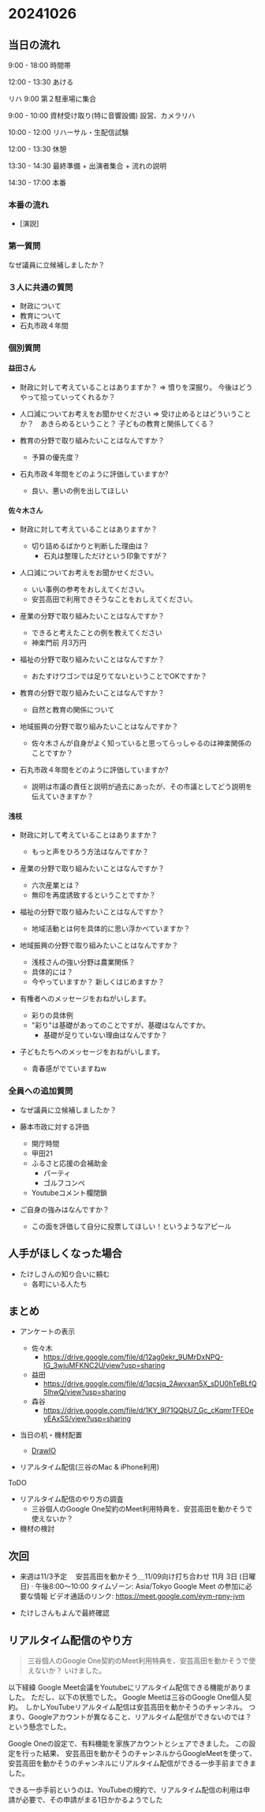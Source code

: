 # 20241026

## 当日の流れ

9:00 - 18:00 時間帯

12:00 - 13:30 あける


リハ
         9:00 第２駐車場に集合

 9:00 - 10:00 資材受け取り(特に音響設備) 設営、カメラリハ

10:00 - 12:00 リハーサル・生配信試験

12:00 - 13:30 休憩

13:30 - 14:30 最終準備 + 出演者集合 + 流れの説明


14:30 - 17:00 本番

### 本番の流れ

- [演説]


### 第一質問
なぜ議員に立候補しましたか？


### ３人に共通の質問
- 財政について
- 教育について
- 石丸市政４年間


### 個別質問
#### 益田さん
- 財政に対して考えていることはありますか？
 => 憤りを深掘り。
 今後はどうやって拾っていってくれるか？

- 人口減についてお考えをお聞かせください
 => 受け止めるとはどういうことか？　あきらめるということ？
    子どもの教育と関係してくる？

- 教育の分野で取り組みたいことはなんですか？
  - 予算の優先度？

- 石丸市政４年間をどのように評価していますか?
  - 良い、悪いの例を出してほしい

#### 佐々木さん
- 財政に対して考えていることはありますか？
  - 切り詰めるばかりと判断した理由は？
    - 石丸は整理しただけという印象ですが？

- 人口減についてお考えをお聞かせください。 
  - いい事例の参考をおしえてください。
  - 安芸高田で利用できそうなことをおしえてください。

- 産業の分野で取り組みたいことはなんですか？
  - できると考えたことの例を教えてください
  - 神楽門前 月3万円

- 福祉の分野で取り組みたいことはなんですか？
  - おたすけワゴンでは足りてないということでOKですか？
  
- 教育の分野で取り組みたいことはなんですか？
  - 自然と教育の関係について

- 地域振興の分野で取り組みたいことはなんですか？
  - 佐々木さんが自身がよく知っていると思ってらっしゃるのは神楽関係のことですか？

- 石丸市政４年間をどのように評価していますか?
  - 説明は市議の責任と説明が過去にあったが、その市議としてどう説明を伝えていきますか？

#### 浅枝

- 財政に対して考えていることはありますか？
  - もっと声をひろう方法はなんですか？

- 産業の分野で取り組みたいことはなんですか？
  - 六次産業とは？
  - 無印を再度誘致するということですか？

- 福祉の分野で取り組みたいことはなんですか？
  - 地域活動とは何を具体的に思い浮かべていますか？

- 地域振興の分野で取り組みたいことはなんですか？
  - 浅枝さんの強い分野は農業関係？
  - 具体的には？
  - 今やっていますか？ 新しくはじめますか？

- 有権者へのメッセージをおねがいします。
  - 彩りの具体例
  - "彩り"は基礎があってのことですが、基礎はなんですか。
    - 基礎が足りていない理由はなんですか？

- 子どもたちへのメッセージをおねがいします。
  - 青春感がでていますねw

### 全員への追加質問
- なぜ議員に立候補しましたか？

- 藤本市政に対する評価
  - 開庁時間
  - 甲田21
  - ふるさと応援の会補助金
    - パーティ
    - ゴルフコンペ
  - Youtubeコメント欄閉鎖

- ご自身の強みはなんですか？
  - この面を評価して自分に投票してほしい！というようなアピール



## 人手がほしくなった場合
- たけしさんの知り合いに頼む
  - 各町にいる人たち


## まとめ
- アンケートの表示
  - 佐々木
    - https://drive.google.com/file/d/12ag0ekr_9UMrDxNPQ-IG_3wjuMFKNC2U/view?usp=sharing
  - 益田
    - https://drive.google.com/file/d/1qcsjq_2Awvxan5X_sDU0hTeBLfQ5lhwQ/view?usp=sharing
  - 森谷
    - https://drive.google.com/file/d/1KY_9l71QQbU7_Gc_cKqmrTFEOeyEAxSS/view?usp=sharing

- 当日の机・機材配置
  - [DrawIO](./../20241012/prepare.drawio)
- リアルタイム配信(三谷のMac & iPhone利用)

ToDO
- リアルタイム配信のやり方の調査
  - 三谷個人のGoogle One契約のMeet利用特典を、安芸高田を動かそうで使えないか？
- 機材の検討


## 次回
- 来週は11/3予定　
  安芸高田を動かそう＿11/09向け打ち合わせ
11月 3日 (日曜日) · 午後8:00～10:00
タイムゾーン: Asia/Tokyo
Google Meet の参加に必要な情報
ビデオ通話のリンク: https://meet.google.com/eym-rpny-jvm

- たけしさんもよんで最終確認

## リアルタイム配信のやり方
> 三谷個人のGoogle One契約のMeet利用特典を、安芸高田を動かそうで使えないか？
いけました。

以下経緯
Google Meet会議をYoutubeにリアルタイム配信できる機能がありました。
ただし、以下の状態でした。
Google Meetは三谷のGoogle One個人契約。　しかしYouTubeリアルタイム配信は安芸高田を動かそうのチャンネル。
つまり、Googleアカウントが異なること、リアルタイム配信ができないのでは？という懸念でした。

Google Oneの設定で、有料機能を家族アカウントとシェアできました。
この設定を行った結果、
安芸高田を動かそうのチャンネルからGoogleMeetを使って、安芸高田を動かそうのチャンネルにリアルタイム配信ができる一歩手前まできました。

できる一歩手前というのは、YouTubeの規約で、リアルタイム配信の利用は申請が必要で、その申請がまる1日かかるようでした
